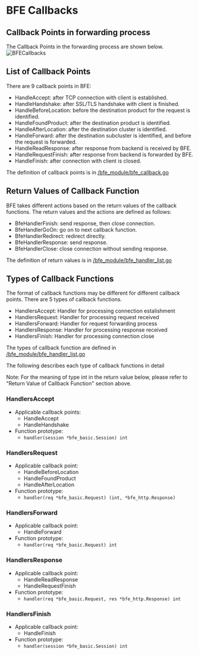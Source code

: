 # BFE Callbacks

## Callback Points in forwarding process

The Callback Points in the forwarding process are shown below.
![BFECallbacks](../../../images/bfe-callback.png)

## List of Callback Points

There are 9 callback points in BFE:

- HandleAccept: after TCP connection with client is established.
- HandleHandshake: after SSL/TLS handshake with client is finished.
- HandleBeforeLocation: before the destination product for the request is identified.
- HandleFoundProduct: after the destination product is identified.
- HandleAfterLocation: after the destination cluster is identified.
- HandleForward: after the destination subcluster is identified, and before the request is forwarded.
- HandleReadResponse: after response from backend is received by BFE.
- HandleRequestFinish: after response from backend is forwarded by BFE.
- HandleFinish: after connection with client is closed.

The definition of callback points is in [/bfe_module/bfe_callback.go](https://github.com/bfenetworks/bfe/tree/master/bfe_module/bfe_callback.go)

## Return Values of Callback Function

BFE takes different actions based on the return values of the callback functions.
The return values and the actions are defined as follows:

- BfeHandlerFinish: send response, then close connection.
- BfeHandlerGoOn: go on to next callback function.
- BfeHandlerRedirect: redirect directly.
- BfeHandlerResponse: send response.
- BfeHandlerClose: close connection without sending response.

The definition of return values is in [/bfe_module/bfe_handler_list.go](https://github.com/bfenetworks/bfe/tree/master/bfe_module/bfe_handler_list.go)

## Types of Callback Functions

The format of callback functions may be different for different callback points.
There are 5 types of callback functions.

- HandlersAccept: Handler for processing connection estalishment
- HandlersRequest: Handler for processing request received
- HandlersForward: Handler for request forwarding process
- HandlersResponse: Handler for processing response received
- HandlersFinish: Handler for processing connection close

The types of callback function are defined in [/bfe_module/bfe_handler_list.go](https://github.com/bfenetworks/bfe/tree/master/bfe_module/bfe_handler_list.go)

The following describes each type of callback functions in detail

Note: For the meaning of type int in the return value below, please refer to "Return Value of Callback Function" section above.

### HandlersAccept

- Applicable callback points:
    + HandleAccept
    + HandleHandshake
- Function prototype:
    + `handler(session *bfe_basic.Session) int`

### HandlersRequest

- Applicable callback point:
    + HandleBeforeLocation
    + HandleFoundProduct
    + HandleAfterLocation
- Function prototype:
    + `handler(req *bfe_basic.Request) (int, *bfe_http.Response)`

### HandlersForward

- Applicable callback point:
    + HandleForward
- Function prototype:
    + `handler(req *bfe_basic.Request) int`

### HandlersResponse

- Applicable callback point:
    + HandleReadResponse
    + HandleRequestFinish
- Function prototype:
    + `handler(req *bfe_basic.Request, res *bfe_http.Response) int`

### HandlersFinish

- Applicable callback point:
    + HandleFinish
- Function prototype:
    + `handler(session *bfe_basic.Session) int`
